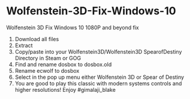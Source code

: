 # Wolfenstein-3D-Fix-Windows-10
Wolfenstein 3D Fix Windows 10 1080P and beyond fix
1. Download all files
2. Extract
3. Copy/paste into your Wolfenstein3D/Wolfenstein3D SpearofDestiny Directory in Steam or GOG
4. Find and rename dosbox to dosbox.old
5. Rename ecwolf to dosbox
6. Select in the pop up menu either Wolfenstein 3D or Spear of Destiny
7. You are good to play this classic with modern systems controls and higher resolutions!
Enjoy
#gimalaji_blake
